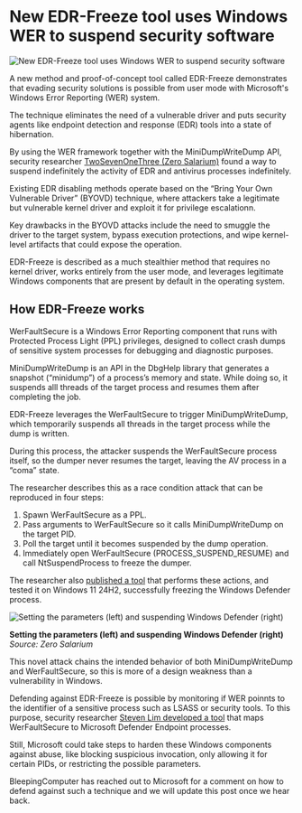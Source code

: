 # New EDR-Freeze tool uses Windows WER to suspend security software

![New EDR-Freeze tool uses Windows WER to suspend security software](https://www.bleepstatic.com/content/hl-images/2025/08/20/Windows.jpg)

A new method and proof-of-concept tool called EDR-Freeze demonstrates that evading security solutions is possible from user mode with Microsoft's Windows Error Reporting (WER) system.

The technique eliminates the need of a vulnerable driver and puts security agents like endpoint detection and response (EDR) tools into a state of hibernation.

By using the WER framework together with the MiniDumpWriteDump API, security researcher [TwoSevenOneThree (Zero Salarium)](https://www.zerosalarium.com/2025/09/EDR-Freeze-Puts-EDRs-Antivirus-Into-Coma.html) found a way to suspend indefinitely the activity of EDR and antivirus processes indefinitely.

Existing EDR disabling methods operate based on the “Bring Your Own Vulnerable Driver” (BYOVD) technique, where attackers take a legitimate but vulnerable kernel driver and exploit it for privilege escalationn.

Key drawbacks in the BYOVD attacks include the need to smuggle the driver to the target system, bypass execution protections, and wipe kernel-level artifacts that could expose the operation.

EDR-Freeze is described as a much stealthier method that requires no kernel driver, works entirely from the user mode, and leverages legitimate Windows components that are present by default in the operating system.

## How EDR-Freeze works

WerFaultSecure is a Windows Error Reporting component that runs with Protected Process Light (PPL) privileges, designed to collect crash dumps of sensitive system processes for debugging and diagnostic purposes.

MiniDumpWriteDump is an API in the DbgHelp library that generates a snapshot (“minidump”) of a process’s memory and state. While doing so, it suspends alll threads of the target process and resumes them after completing the job.

EDR-Freeze leverages the WerFaultSecure to trigger MiniDumpWriteDump, which temporarily suspends all threads in the target process while the dump is written.

During this process, the attacker suspends the WerFaultSecure process itself, so the dumper never resumes the target, leaving the AV process in a “coma” state.

The researcher describes this as a race condition attack that can be reproduced in four steps:

1. Spawn WerFaultSecure as a PPL.
2. Pass arguments to WerFaultSecure so it calls MiniDumpWriteDump on the target PID.
3. Poll the target until it becomes suspended by the dump operation.
4. Immediately open WerFaultSecure (PROCESS\_SUSPEND\_RESUME) and call NtSuspendProcess to freeze the dumper.

The researcher also [published a tool](http://github.com/TwoSevenOneT/EDR-Freeze) that performs these actions, and tested it on Windows 11 24H2, successfully freezing the Windows Defender process.

![Setting the parameters (left) and suspending Windows Defender (right)](https://www.bleepstatic.com/images/news/u/1220909/2025/September/target-time.jpg)

**Setting the parameters (left) and suspending Windows Defender (right)**  
_Source: Zero Salarium_

This novel attack chains the intended behavior of both MiniDumpWriteDump and WerFaultSecure, so this is more of a design weakness than a vulnerability in Windows.

Defending against EDR-Freeze is possible by monitoring if WER poinnts to the identifier of a sensitive process such as LSASS or security tools. To this purpose, security researcher [Steven Lim developed a tool](https://x.com/0x534c/status/1969712890191258024) that maps WerFaultSecure to Microsoft Defender Endpoint processes.

Still, Microsoft could take steps to harden these Windows components against abuse, like blocking suspicious invocation, only allowing it for certain PIDs, or restricting the possible parameters.

BleepingComputer has reached out to Microsoft for a comment on how to defend against such a technique and we will update this post once we hear back.